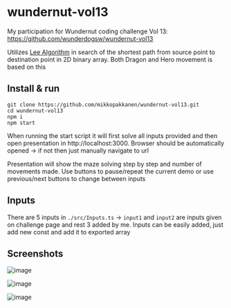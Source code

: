 ﻿# wundernut-vol13

My participation for Wundernut coding challenge Vol 13: https://github.com/wunderdogsw/wundernut-vol13

Utilizes [Lee Algorithm](https://en.wikipedia.org/wiki/Lee_algorithm) in search of the shortest path from source point to destination point in 2D binary array. Both Dragon and Hero movement is based on this

## Install & run

```
git clone https://github.com/mikkopakkanen/wundernut-vol13.git
cd wundernut-vol13
npm i
npm start
```

When running the start script it will first solve all inputs provided and then open presentation in http://localhost:3000. Browser should be automatically opened -> if not then just manually navigate to url

Presentation will show the maze solving step by step and number of movements made. Use buttons to pause/repeat the current demo or use previous/next buttons to change between inputs

## Inputs

There are 5 inputs in `./src/Inputs.ts` -> `input1` and `input2` are inputs given on challenge page and rest 3 added by me. Inputs can be easily added, just add new const and add it to exported array

## Screenshots

![image](https://github.com/mikkopakkanen/wundernut-vol13/assets/77620621/d8c41318-8db1-4a85-ae9b-978b954d22de)

![image](https://github.com/mikkopakkanen/wundernut-vol13/assets/77620621/776aaa5e-12c3-4992-ae57-bb5fde75ffad)

![image](https://github.com/mikkopakkanen/wundernut-vol13/assets/77620621/81328b88-9514-4ccd-8e69-5c36dcebc46c)



